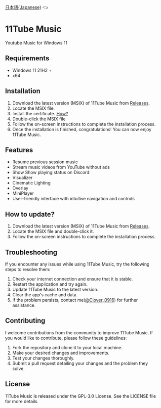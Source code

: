 [日本語(Japanese)](https://github.com/clover0916/11Tube-Music/blob/master/README.ja.md) 👈

# 11Tube Music
Youtube Music for Windows 11
## Requirements
- Windows 11 21H2 +
- x64

## Installation
1. Download the latest version (MSIX) of 11Tube Music from [Releases](https://github.com/clover0916/11Tube-Music/releases).
2. Locate the MSIX file.
3. Install the certificate. [How?](https://github.com/clover0916/11Tube-Music/blob/master/How_to_install_the_certificate.md)
4. Double-click the MSIX file
5. Follow the on-screen instructions to complete the installation process.
6. Once the installation is finished, congratulations! You can now enjoy 11Tube Music.

## Features
- Resume previous session music
- Stream music videos from YouTube without ads
- Show Show playing status on Discord
- Visualizer
- Cinematic Lighting
- Overlay
- MiniPlayer
- User-friendly interface with intuitive navigation and controls

## How to update?
1. Download the latest version (MSIX) of 11Tube Music from [Releases](https://github.com/clover0916/11Tube-Music/releases).
2. Locate the MSIX file and double-click it.
3. Follow the on-screen instructions to complete the installation process.

## Troubleshooting
If you encounter any issues while using 11Tube Music, try the following steps to resolve them:

1. Check your internet connection and ensure that it is stable.
2. Restart the application and try again.
3. Update 11Tube Music to the latest version.
4. Clear the app's cache and data.
5. If the problem persists, contact me([@Clover_0916](https://twitter.com/@Clover_0916)) for further assistance.

## Contributing
I welcome contributions from the community to improve 11Tube Music. If you would like to contribute, please follow these guidelines:

1. Fork the repository and clone it to your local machine.
2. Make your desired changes and improvements.
3. Test your changes thoroughly.
4. Submit a pull request detailing your changes and the problem they solve.

## License
11Tube Music is released under the GPL-3.0 License. See the LICENSE file for more details.
